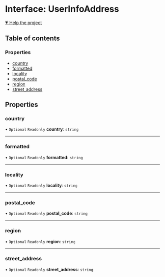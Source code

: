 # Interface: UserInfoAddress

[💗 Help the project](https://github.com/sponsors/panva)

## Table of contents

### Properties

- [country](UserInfoAddress.md#country)
- [formatted](UserInfoAddress.md#formatted)
- [locality](UserInfoAddress.md#locality)
- [postal\_code](UserInfoAddress.md#postal_code)
- [region](UserInfoAddress.md#region)
- [street\_address](UserInfoAddress.md#street_address)

## Properties

### country

• `Optional` `Readonly` **country**: `string`

___

### formatted

• `Optional` `Readonly` **formatted**: `string`

___

### locality

• `Optional` `Readonly` **locality**: `string`

___

### postal\_code

• `Optional` `Readonly` **postal\_code**: `string`

___

### region

• `Optional` `Readonly` **region**: `string`

___

### street\_address

• `Optional` `Readonly` **street\_address**: `string`
